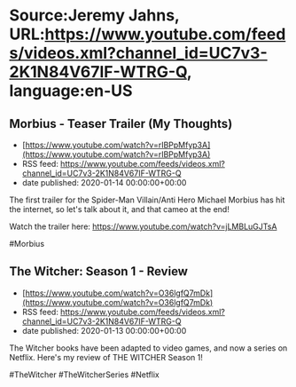 # Source:Jeremy Jahns, URL:https://www.youtube.com/feeds/videos.xml?channel_id=UC7v3-2K1N84V67IF-WTRG-Q, language:en-US

## Morbius - Teaser Trailer (My Thoughts)
 - [https://www.youtube.com/watch?v=rIBPpMfyp3A](https://www.youtube.com/watch?v=rIBPpMfyp3A)
 - RSS feed: https://www.youtube.com/feeds/videos.xml?channel_id=UC7v3-2K1N84V67IF-WTRG-Q
 - date published: 2020-01-14 00:00:00+00:00

The first trailer for the Spider-Man Villain/Anti Hero Michael Morbius has hit the internet, so let's talk about it, and that cameo at the end!

Watch the trailer here: https://www.youtube.com/watch?v=jLMBLuGJTsA

#Morbius

## The Witcher: Season 1 - Review
 - [https://www.youtube.com/watch?v=O36lgfQ7mDk](https://www.youtube.com/watch?v=O36lgfQ7mDk)
 - RSS feed: https://www.youtube.com/feeds/videos.xml?channel_id=UC7v3-2K1N84V67IF-WTRG-Q
 - date published: 2020-01-13 00:00:00+00:00

The Witcher books have been adapted to video games, and now a series on Netflix. Here's my review of THE WITCHER Season 1!

#TheWitcher #TheWitcherSeries #Netflix

